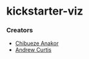 # kickstarter-viz

### Creators
* [Chibueze Anakor][1]
* [Andrew Curtis][2]





[1]: https://github.com/chibuezeanakor
[2]: https://github.com/ajcurtis